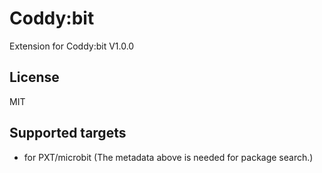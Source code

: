 # Coddy:bit

Extension for Coddy:bit V1.0.0

## License

MIT

## Supported targets

* for PXT/microbit
(The metadata above is needed for package search.)
